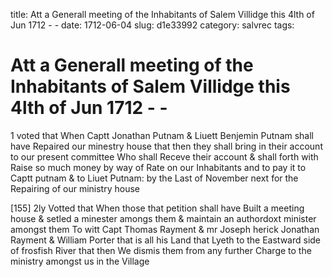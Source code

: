 title: Att a Generall meeting of the Inhabitants of Salem Villidge this 4lth of Jun 1712 - -
date: 1712-06-04
slug: d1e33992
category: salvrec
tags: 


<div markdown class="doc" id="d1e33992">


# Att a Generall meeting of the Inhabitants of Salem Villidge this 4lth of Jun 1712 - - 

1 voted that When Captt Jonathan Putnam & Liuett Benjemin Putnam shall have Repaired our minestry house that then they shall bring in their account to our present committee Who shall Receve their account & shall forth with Raise so much money by way of Rate on our Inhabitants and to pay it to Captt putnam & to Liuet Putnam: by the Last of November next for the Repairing of our ministry house

[155] 2ly Votted that When those that petition shall have Built a meeting house & setled a minester amongs them & maintain an authordoxt minister amongst them To witt Capt Thomas Rayment & mr Joseph herick Jonathan Rayment & William Porter that is all his Land that Lyeth to the Eastward side of frosfish River that then We dismis them from any further Charge to the ministry amongst us in the Village
</div>